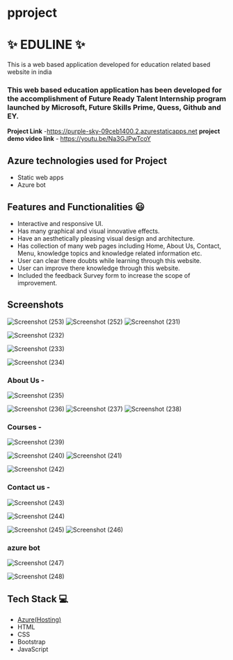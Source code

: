 # pproject
# ✨  EDULINE ✨

This is a web based application developed for education related based website in india

### This web based education application has been developed for the accomplishment of Future Ready Talent Internship program launched by Microsoft, Future Skills Prime, Quess, Github and EY.


**Project Link** -https://purple-sky-09ceb1400.2.azurestaticapps.net
**project demo video link** - https://youtu.be/Na3GJPwTcoY

## Azure technologies used for Project

- Static web apps
- Azure bot

## Features and Functionalities 😃

- Interactive and responsive UI.
- Has many graphical and visual innovative effects.
- Have an aesthetically pleasing visual design and architecture.
- Has collection of many web pages including Home, About Us, Contact, Menu, knowledge topics and knowledge related information etc.
- User can clear there doubts while learning through this website.
- User can improve there knowledge through this website.
- Included the feedback Survey form to increase the scope of improvement. 

## Screenshots
![Screenshot (253)](https://user-images.githubusercontent.com/115454431/209913583-1927a07e-0cb5-4b11-b6b1-aed78b756fe5.png)
![Screenshot (252)](https://user-images.githubusercontent.com/115454431/209913591-74a371a3-8f4e-4169-a1cc-165ccb2fea61.png)
![Screenshot (231)](https://user-images.githubusercontent.com/115454431/208078671-3a194090-983d-4458-b570-39e2549e4dfd.png)

![Screenshot (232)](https://user-images.githubusercontent.com/115454431/208078682-8405c2c4-e6dd-445d-9ab9-000b99639a06.png)


![Screenshot (233)](https://user-images.githubusercontent.com/115454431/208078688-1f6c11fb-18f3-4baa-8ae0-7b810e5f245d.png)


   ![Screenshot (234)](https://user-images.githubusercontent.com/115454431/208078703-29bb10c9-8de5-444c-9881-48949b8e2e81.png)


### About Us -


![Screenshot (235)](https://user-images.githubusercontent.com/115454431/208078730-ef3298d4-9ae8-48aa-8c35-420bfc328fda.png)

![Screenshot (236)](https://user-images.githubusercontent.com/115454431/208078758-87c8539b-a0df-4714-a3d9-d28a2657fd0b.png)
![Screenshot (237)](https://user-images.githubusercontent.com/115454431/208078783-e40613df-74e0-4aa3-ba73-ee59731fc9d8.png)
![Screenshot (238)](https://user-images.githubusercontent.com/115454431/208078800-a15592e3-9cdb-4825-b151-a1552c4ee569.png)

### Courses -

![Screenshot (239)](https://user-images.githubusercontent.com/115454431/208078834-2e6ed5bd-c2f9-495a-baa3-f15b0263c22f.png)

![Screenshot (240)](https://user-images.githubusercontent.com/115454431/208078854-e68ac659-aea0-4932-82f1-5ff9227b7aa8.png)
![Screenshot (241)](https://user-images.githubusercontent.com/115454431/208078861-726d6dbd-a291-4bc6-986d-2b09f4761f32.png)

![Screenshot (242)](https://user-images.githubusercontent.com/115454431/208078868-d9835090-f050-47dc-94b7-1db708472ff9.png)

### Contact us -
![Screenshot (243)](https://user-images.githubusercontent.com/115454431/208078915-1bafbfc9-d3a8-4b89-8ebc-45285dacb829.png)

![Screenshot (244)](https://user-images.githubusercontent.com/115454431/208078926-188e39c0-5579-4fa7-b544-f57667bc2db0.png)

![Screenshot (245)](https://user-images.githubusercontent.com/115454431/208078934-441c3c72-1637-4db6-9a58-62756642466b.png)
![Screenshot (246)](https://user-images.githubusercontent.com/115454431/208078944-26c329e4-f85e-453d-b463-9bdb618f9a38.png)


### azure bot

![Screenshot (247)](https://user-images.githubusercontent.com/115454431/208078950-90322834-0b77-4253-8395-b30859967206.png)

![Screenshot (248)](https://user-images.githubusercontent.com/115454431/208079161-ef19562b-4214-42dc-badc-917a07524c98.png)



## Tech Stack 💻

- [Azure(Hosting)](https://azure.microsoft.com/en-in/features/azure-portal/)
- HTML
- CSS
- Bootstrap
- JavaScript
